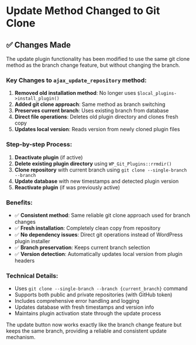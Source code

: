 # Update Method Changed to Git Clone

## ✅ Changes Made

The update plugin functionality has been modified to use the same git clone method as the branch change feature, but without changing the branch.

### **Key Changes to `ajax_update_repository` method:**

1. **Removed old installation method**: No longer uses `$local_plugins->install_plugin()`
2. **Added git clone approach**: Same method as branch switching
3. **Preserves current branch**: Uses existing branch from database
4. **Direct file operations**: Deletes old plugin directory and clones fresh copy
5. **Updates local version**: Reads version from newly cloned plugin files

### **Step-by-step Process:**

1. **Deactivate plugin** (if active)
2. **Delete existing plugin directory** using `WP_Git_Plugins::rrmdir()`
3. **Clone repository** with current branch using `git clone --single-branch --branch`
4. **Update database** with new timestamps and detected plugin version
5. **Reactivate plugin** (if was previously active)

### **Benefits:**

- ✅ **Consistent method**: Same reliable git clone approach used for branch changes
- ✅ **Fresh installation**: Completely clean copy from repository
- ✅ **No dependency issues**: Direct git operations instead of WordPress plugin installer
- ✅ **Branch preservation**: Keeps current branch selection
- ✅ **Version detection**: Automatically updates local version from plugin headers

### **Technical Details:**

- Uses `git clone --single-branch --branch {current_branch}` command
- Supports both public and private repositories (with GitHub token)
- Includes comprehensive error handling and logging
- Updates database with fresh timestamps and version info
- Maintains plugin activation state through the update process

The update button now works exactly like the branch change feature but keeps the same branch, providing a reliable and consistent update mechanism.
